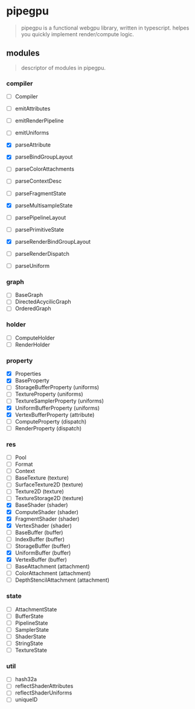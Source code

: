 # pipegpu

> pipegpu is a functional webgpu library, written in typescript. helpes you quickly implement render/compute logic.

## modules
> descriptor of modules in pipegpu.

### compiler
- [ ] Compiler
- [ ] emitAttributes
- [ ] emitRenderPipeline
- [ ] emitUniforms
- [x] parseAttribute
- [x] parseBindGroupLayout
- [ ] parseColorAttachments
- [ ] parseContextDesc
- [ ] parseFragmentState
- [x] parseMultisampleState
- [ ] parsePipelineLayout
- [ ] parsePrimitiveState
- [x] parseRenderBindGroupLayout
- [ ] parseRenderDispatch
- [ ] parseUniform


### graph
- [ ] BaseGraph
- [ ] DirectedAcycilicGraph
- [ ] OrderedGraph

### holder
- [ ] ComputeHolder
- [ ] RenderHolder

### property
- [x] Properties
- [x] BaseProperty
- [ ] StorageBufferProperty (uniforms)
- [ ] TextureProperty (uniforms)
- [ ] TextureSamplerProperty (uniforms)
- [x] UniformBufferProperty (uniforms)
- [x] VertexBufferProperty (attribute)
- [ ] ComputeProperty (dispatch)
- [ ] RenderProperty (dispatch)

### res
- [ ] Pool
- [ ] Format
- [ ] Context
- [ ] BaseTexture (texture)
- [ ] SurfaceTexture2D (texture)
- [ ] Texture2D (texture)
- [ ] TextureStorage2D (texture)
- [x] BaseShader (shader)
- [x] ComputeShader (shader)
- [x] FragmentShader (shader)
- [x] VertexShader (shader)
- [ ] BaseBuffer (buffer)
- [ ] IndexBuffer (buffer)
- [ ] StorageBuffer (buffer)
- [x] UniformBuffer (buffer)
- [x] VertexBuffer (buffer)
- [ ] BaseAttachment (attachment)
- [ ] ColorAttachment (attachment)
- [ ] DepthStencilAttachment (attachment)

### state
- [ ] AttachmentState
- [ ] BufferState
- [ ] PipelineState
- [ ] SamplerState
- [ ] ShaderState
- [ ] StringState
- [ ] TextureState

### util
- [ ] hash32a
- [ ] reflectShaderAttributes
- [ ] reflectShaderUniforms
- [ ] uniqueID
